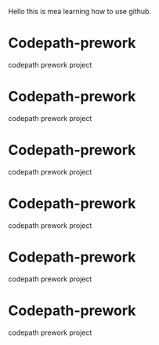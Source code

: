 Hello this is mea learning how to use github. 

# Codepath-prework
codepath prework project


# Codepath-prework
codepath prework project


# Codepath-prework
codepath prework project




# Codepath-prework
codepath prework project


# Codepath-prework
codepath prework project


# Codepath-prework
codepath prework project


